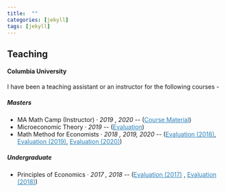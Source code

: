 ```yaml
---
title:  ""
categories: [jekyll]
tags: [jekyll]
---
```

<h2 id="teaching"><strong>Teaching</strong></h2>

<h4 id="columbia-university"><strong>Columbia University</strong></h4>
<p>I have been a teaching assistant or an instructor for the following courses -
<!---
<br />(<a href="" target="_blank">Course evaluations</a>)</p>
-->
<h5 id="masters"><strong>Masters</strong></h5>
<ul>
 <li> MA Math Camp (Instructor)  &middot; <em>2019 , 2020</em> -- (<a href="https://github.com/vinayakiyer/Columbia-MA-Math-Camp-2020" style="color:#2980b9;" target="_blank">Course Material</a>) </li>
  <li>Microeconomic Theory &middot; <em>2019</em> -- (<a href="{{ site.baseurl }}/files/micro2019spring.pdf" style="color:#2980b9;" target="_blank">Evaluation</a>)</li>
  <li>Math Method for Economists &middot;  <em>2018 , 2019, 2020</em> -- (<a href="{{ site.baseurl }}/files/math2018fall-merged.pdf" style="color:#2980b9;" target="_blank">Evaluation (2018)</a>, <a href="{{ site.baseurl }}/files/math2019fall.pdf" style="color:#2980b9;" target="_blank">Evaluation (2019)</a>, 
   <a href="{{ site.baseurl }}/files/math2020fall.pdf" style="color:#2980b9;" target="_blank">Evaluation (2020)</a>)</li>
</ul>

<h5 id="undergrad"><strong>Undergraduate</strong></h5>
<ul>
  <li>Principles of Economics  &middot; <em>2017 , 2018</em> -- (<a href="{{ site.baseurl }}/files/principles2017.pdf" style="color:#2980b9;" target="_blank">Evaluation (2017)</a> , <a href="{{ site.baseurl }}/files/principles2018.pdf" style="color:#2980b9;" target="_blank">Evaluation (2018)</a>)</li>
</ul>
